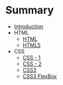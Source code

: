 # Summary

* [Introduction](README.md)
* HTML
    * [HTML](notes/html.md)
    * [HTML5](notes/html5.md)
* CSS
    * [CSS - 1](notes/css-1.md)
    * [CSS - 2](notes/css-2.md)
    * [CSS3](notes/css3.md)
    * [CSS3 FlexBox](notes/css3-flexbox.md)
